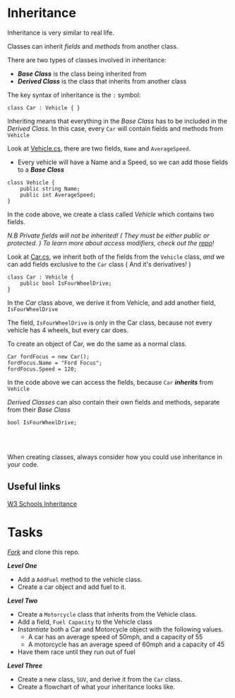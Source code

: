 # Inheritance

Inheritance is very similar to real life.

Classes can inherit _fields_ and _methods_ from another class.

There are two types of classes involved in inheritance:
+ **_Base Class_** is the class being inherited from
+ **_Derived Class_** is the class that inherits from another class

The key syntax of inheritance is the ```:``` symbol:

```
class Car : Vehicle { }
```

Inheriting means that everything in the _Base Class_ has to be included in the _Derived Class_. In this case, every ```Car``` will contain fields and methods from ```Vehicle```


Look at [Vehicle.cs](https://github.com/fslcoding/Inheritance/blob/main/Vehicle.cs), there are two fields, ```Name``` and ```AverageSpeed```.

+ Every vehicle will have a Name and a Speed, so we can add those fields to a **_Base Class_**

```
class Vehicle {
    public string Name;
    public int AverageSpeed;
}
```

In the code above, we create a class called _Vehicle_ which contains two fields.

_N.B Private fields will not be inherited! ( They must be either public or protected. ) To learn more about access modifiers, check out the [repo](https://github.com/fslcoding/Access-Modifiers)!_


Look at [Car.cs](https://github.com/fslcoding/Inheritance/blob/main/Car.cs), we inherit both of the fields from the ```Vehicle``` class, _and_ we can add fields  exclusive to the ```Car``` class ( And it's derivatives! )

```
class Car : Vehicle {
    public bool IsFourWheelDrive;
}
```

In the _Car_ class above, we derive it from Vehicle, and add another field, ```IsFourWheelDrive```

The field, ```IsFourWheelDrive``` is only in the Car class, because not every vehicle has 4 wheels, but every car does.

To create an object of Car, we do the same as a normal class.

```
Car fordFocus = new Car();
fordFocus.Name = "Ford Focus";
fordFocus.Speed = 120;
```

In the code above we can access the fields, because ```Car``` **_inherits_** from ```Vehicle```

_Derived Classes_ can also contain their own fields and methods, separate from their _Base Class_

```
bool IsFourWheelDrive;
```

<br>
<br>

When creating classes, always consider how you could use inheritance in your code.

## Useful links

[W3 Schools Inheritance](https://www.w3schools.com/cs/cs_inheritance.php)

# Tasks

[_Fork_](https://github.com/fslcoding/HowToFork) and clone this repo.

**_Level One_**

+ Add a ```AddFuel``` method to the vehicle class.
+ Create a car object and add fuel to it.

**_Level Two_**

+ Create a ```Motorcycle``` class that inherits from the Vehicle class.
+ Add a field, ```Fuel Capacity``` to the Vehicle class
+ _Instantiate_ both a Car and Motorcycle object with the following values.
    + A car has an average speed of 50mph, and a capacity of 55
    + A motorcycle has an average speed of 60mph and a capacity of 45
+ Have them race until they run out of fuel

**_Level Three_**

+ Create a new class, ```SUV```, and derive it from the ```Car``` class.
+ Create a flowchart of what your inheritance looks like.